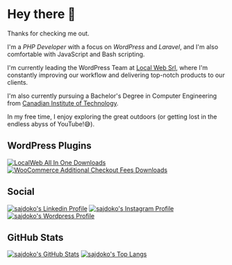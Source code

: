 # Hey there 👋

Thanks for checking me out.

I'm a _PHP Developer_ with a focus on _WordPress_ and _Laravel_, and I'm also comfortable with JavaScript and Bash scripting.

I'm currently leading the WordPress Team at [Local Web Srl](https://www.localweb.it), where I'm constantly improving our workflow and delivering top-notch products to our clients.

I'm also currently pursuing a Bachelor's Degree in Computer Engineering from [Canadian Institute of Technology](https://cit.edu.al/).

In my free time, I enjoy exploring the great outdoors (or getting lost in the endless abyss of YouTube!😅).

## WordPress Plugins

[![LocalWeb All In One Downloads](https://img.shields.io/wordpress/plugin/dm/lw-all-in-one?color=0073aa&label=LocalWeb%20All%20In%20One)](https://wordpress.org/plugins/lw-all-in-one/)
[![WooCommerce Additional Checkout Fees Downloads](https://img.shields.io/wordpress/plugin/dm/woo-additional-checkout-fees?color=0073aa&label=WooCommerce%20Additional%20Checkout%20Fees)](https://wordpress.org/plugins/woo-additional-checkout-fees/)

## Social

[![sajdoko's Linkedin Profile](https://img.shields.io/badge/-sajdoko-0072b1?style=social&logo=linkedin)](https://linkedin.com/in/sajdoko)
[![sajdoko's Instagram Profile](https://img.shields.io/badge/-sajdoko-8a3ab9?style=social&logo=instagram)](https://instagram.com/sajdoko)
[![sajdoko's Wordpress Profile](https://img.shields.io/badge/-sajdoko-0073aa?style=social&logo=wordpress)](https://profiles.wordpress.org/sajdoko)

## GitHub Stats

[![sajdoko's GitHub Stats](https://github-readme-stats.vercel.app/api?username=sajdoko&show_icons=true&theme=nord&hide_border=true&include_all_commits=true&count_private=true&card_width=150)](https://github.com/sajdoko)
[![sajdoko's Top Langs](https://github-readme-stats.vercel.app/api/top-langs/?username=sajdoko&layout=compact&langs_count=8&theme=nord&hide_border=true&card_width=150)](https://github.com/sajdoko)

